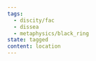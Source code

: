 ```yaml
---
tags:
  - discity/fac
  - dissea
  - metaphysics/black_ring
state: tagged
content: location
---
```

